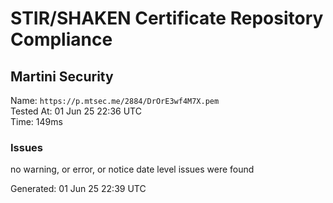 # STIR/SHAKEN Certificate Repository Compliance

## Martini Security

Name: `https://p.mtsec.me/2884/DrOrE3wf4M7X.pem`\
Tested At: 01 Jun 25 22:36 UTC\
Time: 149ms

### Issues

no warning, or error, or notice date level issues were found

Generated: 01 Jun 25 22:39 UTC